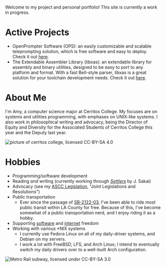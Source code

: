Welcome to my project and personal portfolio! This site is currently a work in progress.

# Active Projects
- OpenPrompter Software (OPS): an easily customizable and 
  scalable teleprompting solution, which is free software and easy to deploy.
  Check it out [here](https://github.com/amyipdev/openprompter-beta).
- The Extendable Assembler Library (libxas): an extendable library for
  assembly and binary utilities, designed to be easy to port to any platform
  and format. With a fast Bell-style parser, libxas is a great solution
  for your toolchain development needs. Check it out [here](https://github.com/amyipdev/libxas).

# About Me

I'm Amy, a computer science major at Cerritos College. My focuses are
on systems and utilities programming, with emphases on UNIX-like systems.
I also work in philosophical writing and advocacy, being the Director of
Equity and Diversity for the Associated Students of Cerritos College this year
and the Deputy last year.

![picture of cerritos college, licensed CC-BY-SA 4.0](https://upload.wikimedia.org/wikipedia/commons/d/d3/Cerritos_College_MCIS_1.jpg)

# Hobbies
- Programming/software development
- Reading and writing (currently working through [*Settlers*](https://readsettlers.org) by J. Sakai)
- Advocacy (see my [ASCC Legislation](https://www.cerritos.edu/activities/meetings/ASCC-Legislation.htm), "Joint Legislations and Resolutions")
- Public transportation
  - Ever since the passage of [SB-2122-03](https://www.cerritos.edu/activities/_includes/docs/1_Approved_Legislation/SB-2122-03_Signed_ua.pdf), 
    I've been able to ride most public transit within LA County for free. Because of this, I've become somewhat of a
    public transportation nerd, and I enjoy riding it as a hobby.
- Supporting [software](https://fsf.org) and [internet](https://eff.org) freedom
- Working with various \*NIX systems
  - I currently use Fedora Linux on all of my daily-driver systems, and Debian on my servers.
  - I work a lot with FreeBSD, LFS, and Arch Linux; I intend to eventually switch my daily drivers over to a well-built Arch configuration.

![Metro Rail subway, licensed under CC-BY-SA 3.0](https://upload.wikimedia.org/wikipedia/commons/5/51/Breda_A650.jpg)
